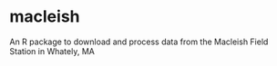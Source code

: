 # macleish
An R package to download and process data from the Macleish Field Station in Whately, MA
